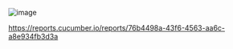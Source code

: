 ![image](https://github.com/user-attachments/assets/85d13fb6-f3e2-48e8-8f2d-9892a5b761fc)


https://reports.cucumber.io/reports/76b4498a-43f6-4563-aa6c-a8e934fb3d3a
